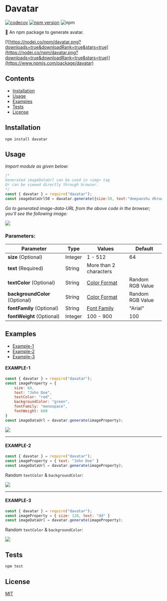 # Davatar

[![codecov](https://codecov.io/gh/devblin/davatar/branch/main/graph/badge.svg?token=CT23E24A6Z)](https://codecov.io/gh/devblin/davatar)
[![npm version](https://badge.fury.io/js/davatar.svg)](https://badge.fury.io/js/davatar)
![npm](https://img.shields.io/npm/dt/davatar)

🤡 An npm package to generate avatar.

[![https://nodei.co/npm/davatar.png?downloads=true&downloadRank=true&stars=true](https://nodei.co/npm/davatar.png?downloads=true&downloadRank=true&stars=true)](https://www.npmjs.com/package/davatar)

## Contents

- [Installation](#installation)
- [Usage](#usage)
- [Examples](#examples)
- [Tests](#tests)
- [License](#license)

## Installation

```
npm install davatar
```

## Usage

*Import module as given below:*
```js
/*
Generated imageDataUrl can be used in <img> tag 
Or can be viewed directly through browser.
*/
const { davatar } = require("davatar");
const imageDataUrl50 = davatar.generate({size:50, text:"deepanshu dhruw", textColor:"blue", backgroundColor:"orange"});
```
*Go to generated image-data-URL from the above code in the browser; you'll see the following image:*

![](https://i.imgur.com/b3vPzJE.png)


### Parameters:

| Parameter                      | Type    | Values                                                                      | Default                      |
| ------------------------------ | ------- | --------------------------------------------------------------------------- | ---------------------------- |
| **size**  (Optional)           | Integer | 1 - 512                                                                     | 64                           |
| **text**  (Required)           | String  | More than 2 characters                                                      |                              |
| **textColor**  (Optional)      | String  | [Color Format](https://developer.mozilla.org/en-US/docs/Web/CSS/color)      | Random RGB Value              |
| **backgroundColor** (Optional) | String  | [Color Format](https://developer.mozilla.org/en-US/docs/Web/CSS/color)      | Random RGB Value  |
| **fontFamily** (Optional)      | String  | [Font Family](https://developer.mozilla.org/en-US/docs/Web/CSS/font-family) | "Arial"                      |
| **fontWeight** (Optional)      | Integer | 100 - 900                                                                   | 100                          |


## Examples

- [Example-1](#example-1)
- [Example-2](#example-2)
- [Example-3](#example-3)

#### **EXAMPLE-1**

```js
const { davatar } = require("davatar");
const imageProperty = {
    size: 64,
    text: "John Doe",
    textColor: "red",
    backgroundColor: "green",
    fontFamily: "monospace",
    fontWeight: 600
}
const imageDataUrl = davatar.generate(imageProperty);
```
![](https://i.imgur.com/b0mHn5J.png)


---
#### **EXAMPLE-2**
```js
const { davatar } = require("davatar");
const imageProperty = { text: "John Doe" }
const imageDataUrl = davatar.generate(imageProperty);
```
Random `textColor` & `backgroundColor`:

![](https://i.imgur.com/XEEEe03.png)


---
#### **EXAMPLE-3**
```js
const { davatar } = require("davatar");
const imageProperty = { size: 128, text: "dd" }
const imageDataUrl = davatar.generate(imageProperty);
```
Random `textColor` & `backgroundColor`:

![](https://i.imgur.com/wHW4DBD.png)



## Tests

```
npm test
```

## License

[MIT](LICENSE)
